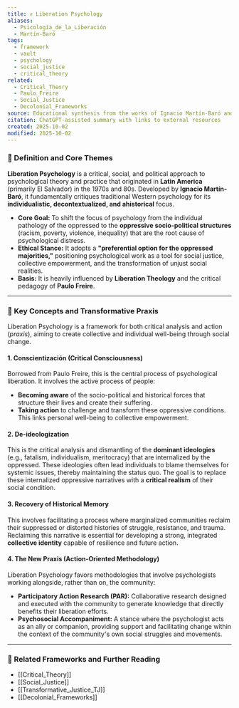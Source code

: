 ```yaml
---
title: ✊ Liberation Psychology
aliases:
  - Psicología_de_la_Liberación
  - Martín-Baró
tags:
  - framework
  - vault
  - psychology
  - social_justice
  - critical_theory
related:
  - Critical_Theory
  - Paulo_Freire
  - Social_Justice
  - Decolonial_Frameworks
source: Educational synthesis from the works of Ignacio Martín-Baró and Paulo Freire
citation: ChatGPT-assisted summary with links to external resources
created: 2025-10-02
modified: 2025-10-02
---
```


<!-- @format -->

### 🧩 Definition and Core Themes

**Liberation Psychology** is a critical, social, and political approach to psychological theory and practice that originated in **Latin America** (primarily El Salvador) in the 1970s and 80s. Developed by **Ignacio Martín-Baró**, it fundamentally critiques traditional Western psychology for its **individualistic, decontextualized, and ahistorical** focus.

- **Core Goal:** To shift the focus of psychology from the individual pathology of the oppressed to the **oppressive socio-political structures** (racism, poverty, violence, inequality) that are the root cause of psychological distress.
- **Ethical Stance:** It adopts a **"preferential option for the oppressed majorities,"** positioning psychological work as a tool for social justice, collective empowerment, and the transformation of unjust social realities.
- **Basis:** It is heavily influenced by **Liberation Theology** and the critical pedagogy of **Paulo Freire**.

---

### 🧠 Key Concepts and Transformative Praxis

Liberation Psychology is a framework for both critical analysis and action (_praxis_), aiming to create collective and individual well-being through social change.

#### 1. Conscientización (Critical Consciousness)

Borrowed from Paulo Freire, this is the central process of psychological liberation. It involves the active process of people:

- **Becoming aware** of the socio-political and historical forces that structure their lives and create their suffering.
- **Taking action** to challenge and transform these oppressive conditions. This links personal well-being to collective empowerment.

#### 2. De-ideologization

This is the critical analysis and dismantling of the **dominant ideologies** (e.g., fatalism, individualism, meritocracy) that are internalized by the oppressed. These ideologies often lead individuals to blame themselves for systemic issues, thereby maintaining the status quo. The goal is to replace these internalized oppressive narratives with a **critical realism** of their social condition.

#### 3. Recovery of Historical Memory

This involves facilitating a process where marginalized communities reclaim their suppressed or distorted histories of struggle, resistance, and trauma. Reclaiming this narrative is essential for developing a strong, integrated **collective identity** capable of resilience and future action.

#### 4. The New Praxis (Action-Oriented Methodology)

Liberation Psychology favors methodologies that involve psychologists working alongside, rather than on, the community:

- **Participatory Action Research (PAR):** Collaborative research designed and executed with the community to generate knowledge that directly benefits their liberation efforts.
- **Psychosocial Accompaniment:** A stance where the psychologist acts as an ally or companion, providing support and facilitating change within the context of the community's own social struggles and movements.

---

### 🔗 Related Frameworks and Further Reading

- [[Critical_Theory]]
- [[Social_Justice]]
- [[Transformative_Justice_TJ]]
- [[Decolonial_Frameworks]]

